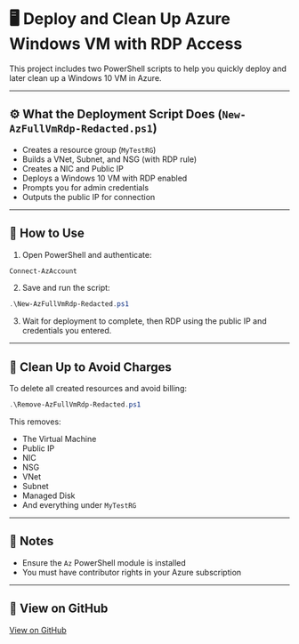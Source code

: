 # 🖥️ Deploy and Clean Up Azure Windows VM with RDP Access

This project includes two PowerShell scripts to help you quickly deploy and later clean up a Windows 10 VM in Azure.

---

## ⚙️ What the Deployment Script Does (`New-AzFullVmRdp-Redacted.ps1`)

- Creates a resource group (`MyTestRG`)
- Builds a VNet, Subnet, and NSG (with RDP rule)
- Creates a NIC and Public IP
- Deploys a Windows 10 VM with RDP enabled
- Prompts you for admin credentials
- Outputs the public IP for connection

---

## 🚀 How to Use

1. Open PowerShell and authenticate:

```powershell
Connect-AzAccount
```

2. Save and run the script:

```powershell
.\New-AzFullVmRdp-Redacted.ps1
```

3. Wait for deployment to complete, then RDP using the public IP and credentials you entered.

---

## 🧹 Clean Up to Avoid Charges

To delete all created resources and avoid billing:

```powershell
.\Remove-AzFullVmRdp-Redacted.ps1
```

This removes:
- The Virtual Machine
- Public IP
- NIC
- NSG
- VNet
- Subnet
- Managed Disk
- And everything under `MyTestRG`

---

## 📝 Notes

- Ensure the `Az` PowerShell module is installed
- You must have contributor rights in your Azure subscription

---

## 🔗 View on GitHub

[View on GitHub](https://github.com/jetdev2731/azure-vm-rdp-access)
